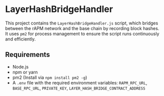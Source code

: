 # LayerHashBridgeHandler

This project contains the `LayerHashBridgeHandler.js` script, which bridges between the rAPM network and the base chain by recording block hashes. It uses `pm2` for process management to ensure the script runs continuously and efficiently.

## Requirements

- Node.js
- npm or yarn
- pm2 (Install via `npm install pm2 -g`)
- A `.env` file with the required environment variables: `RAPM_RPC_URL`, `BASE_RPC_URL`, `PRIVATE_KEY`, `LAYER_HASH_BRIDGE_CONTRACT_ADDRESS`
